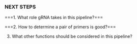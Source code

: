 ### NEXT STEPS

===1. What role gRNA takes in this pipeline?===

===2. How to determine a pair of primers is good?===

3. What other functions should be considered in this pipeline?
